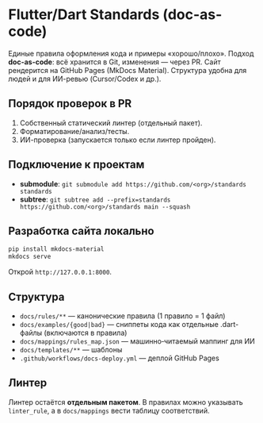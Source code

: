 # Flutter/Dart Standards (doc-as-code)

Единые правила оформления кода и примеры «хорошо/плохо». Подход **doc-as-code**: всё хранится в Git, изменения — через PR.
Сайт рендерится на GitHub Pages (MkDocs Material). Структура удобна для людей и для ИИ-ревью (Cursor/Codex и др.).

## Порядок проверок в PR
1. Собственный статический линтер (отдельный пакет).
2. Форматирование/анализ/тесты.
3. ИИ-проверка (запускается только если линтер пройден).

## Подключение к проектам
- **submodule**: `git submodule add https://github.com/<org>/standards standards`
- **subtree**: `git subtree add --prefix=standards https://github.com/<org>/standards main --squash`

## Разработка сайта локально
```bash
pip install mkdocs-material
mkdocs serve
```
Открой `http://127.0.0.1:8000`.

## Структура
- `docs/rules/**` — канонические правила (1 правило = 1 файл)
- `docs/examples/{good|bad}` — сниппеты кода как отдельные .dart-файлы (включаются в правила)
- `docs/mappings/rules_map.json` — машинно‑читаемый маппинг для ИИ
- `docs/templates/**` — шаблоны
- `.github/workflows/docs-deploy.yml` — деплой GitHub Pages

## Линтер
Линтер остаётся **отдельным пакетом**. В правилах можно указывать `linter_rule`, а в `docs/mappings` вести таблицу соответствий.

